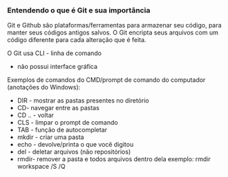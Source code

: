 ### Entendendo o que é Git e sua importância

Git e Github são plataformas/ferramentas para armazenar seu código, para manter seus códigos antigos salvos.
O Git encripta seus arquivos com um código diferente para cada alteração que é feita.

O Git usa CLI - linha de comando
- não possui interface gráfica

Exemplos de comandos do CMD/prompt de comando do computador (anotações do Windows):

- DIR - mostrar as pastas presentes no diretório
- CD- navegar entre as pastas
- CD .. - voltar
- CLS - limpar o prompt de comando
- TAB - função de autocompletar
- mkdir - criar uma pasta
- echo - devolve/printa o que você digitou
- del - deletar arquivos (não repositórios)
- rmdir- remover a pasta e todos arquivos dentro dela
exemplo: rmdir workspace /S /Q



